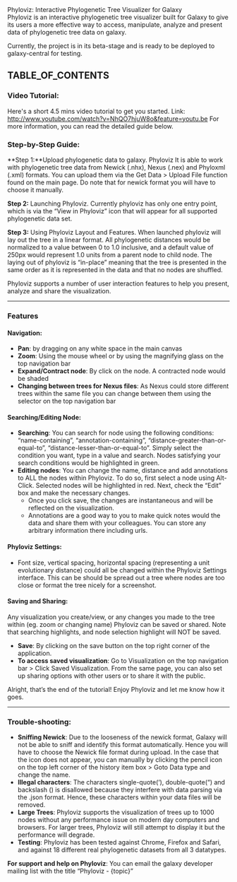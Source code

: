 <div class="title">Phyloviz: Interactive Phylogenetic Tree Visualizer for Galaxy</div>
Phyloviz is an interactive phylogenetic tree visualizer built for Galaxy to give its users a more effective way to access, manipulate, analyze and present data of phylogenetic tree data on galaxy. 

Currently, the project is in its beta-stage and is ready to be deployed to galaxy-central for testing. 

TABLE_OF_CONTENTS
----
### Video Tutorial:
Here's a short 4.5 mins video tutorial to get you started. Link: http://www.youtube.com/watch?v=NhQO7hjuW8o&feature=youtu.be For more information, you can read the detailed guide below. 

### Step-by-Step Guide:

**Step 1:**Upload phylogenetic data to galaxy. Phyloviz It is able to work with phylogenetic tree data from Newick (.nhx), Nexus (.nex) and Phyloxml (.xml) formats. You can upload them via the Get Data > Upload File function found on the main page. Do note that for newick format you will have to choose it manually. 

**Step 2:** Launching Phyloviz. Currently phyloviz has only one entry point, which is via the “View in Phyloviz” icon that will appear for all supported phylogenetic data set. 

**Step 3:** Using Phyloviz Layout and Features. When launched phyloviz will lay out the tree in a linear format. All phylogenetic distances would be normalized to a value between 0 to 1.0 inclusive, and a default value of 250px would represent 1.0 units from a parent node to child node. The laying out of phyloviz is “in-place” meaning that the tree is presented in the same order as it is represented in the data and that no nodes are shuffled.

Phyloviz supports a number of user interaction features to help you present, analyze and share the visualization. 

----

### Features

#### Navigation:

* **Pan**: by dragging on any white space in the main canvas
* **Zoom**: Using the mouse wheel or by using the magnifying glass on the top navigation bar
* **Expand/Contract node**: By click on the node. A contracted node would be shaded
* **Changing between trees for Nexus files**: As Nexus could store different trees within the same file you can change between them using the selector on the top navigation bar

#### Searching/Editing Node:
* **Searching**: You can search for node using the following conditions: “name-containing”, “annotation-containing”, “distance-greater-than-or-equal-to”, “distance-lesser-than-or-equal-to”. Simply select the condition you want, type in a value and search. Nodes satisfying your search conditions would be highlighted in green. 
* **Editing nodes**: You can change the name, distance and add annotations to ALL the nodes within Phyloviz. To do so, first select a node using Alt-Click. Selected nodes will be highlighted in red. Next, check the “Edit” box and make the necessary changes.
  * Once you click save, the changes are instantaneous and will be reflected on the visualization.
  * Annotations are a good way to you to make quick notes would the data and share them with your colleagues. You can store any arbitrary information there including urls. 

#### Phyloviz Settings:
* Font size, vertical spacing, horizontal spacing (representing a unit evolutionary distance) could all be changed within the Phyloviz Settings interface. This can be should be spread out a tree where nodes are too close or format the tree nicely for a screenshot. 

#### Saving and Sharing:
Any visualization you create/view, or any changes you made to the tree within (eg. zoom or changing name) Phyloviz can be saved or shared. Note that searching highlights, and node selection highlight will NOT be saved. 
* **Save**: By clicking on the save button on the top right corner of the application. 
* **To access saved visualization**: Go to Visualization on the top navigation bar > Click Saved Visualization. From the same page, you can also set up sharing options with other users or to share it with the public.

Alright, that’s the end of the tutorial! Enjoy Phyloviz and let me know how it goes. 

----

### Trouble-shooting:
* **Sniffing Newick**:  Due to the looseness of the newick format, Galaxy will not be able to sniff and identify this format automatically. Hence you will have to choose the Newick file format during upload. In the case that the icon does not appear, you can manually by clicking the pencil icon on the top left corner of the history item box > Goto Data type and change the name.
* **Illegal characters**: The characters single-quote(‘), double-quote(“) and backslash (\) is disallowed because they interfere with data parsing via the .json format. Hence, these characters within your data files will be removed.
* **Large Trees**: Phyloviz supports the visualization of trees up to 1000 nodes without any performance issue on modern day computers and browsers. For larger trees, Phyloviz will still attempt to display it but the performance will degrade. 
* **Testing**: Phyloviz has been tested against Chrome, Firefox and Safari, and against 18 different real phylogenetic datasets from all 3 datatypes. 

**For support and help on Phyloviz**:
You can email the galaxy developer mailing list with the title “Phyloviz - {topic}”
